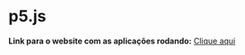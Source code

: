 # p5.js

**Link para o website com as aplicações rodando:** [Clique aqui](https://alpatinho.github.io/p5js/)
